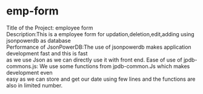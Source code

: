 # emp-form

Title of the Project: employee form <br>
Description:This is a employee form for updation,deletion,edit,adding using jsonpowerdb as database<br>
Performance of JsonPowerDB:The use of jsonpowerdb makes application development fast and this is fast <br> as we use Json as we can directly use it with front end.
Ease of use of jpdb-commons.js: We use some functions from jpdb-common.Js which makes development even <br>easy as we can store and get our date using few lines and the functions are also in limited number.




